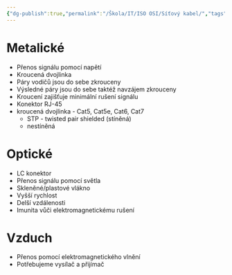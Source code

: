 ```yaml
---
{"dg-publish":true,"permalink":"/Škola/IT/ISO OSI/Síťový kabel/","tags":["Hardware"],"created":"2024-02-22T19:41:22.985+01:00","updated":"2024-05-05T13:41:01.175+02:00"}
---
```


# Metalické
- Přenos signálu pomocí napětí
- Kroucená dvojlinka
- Páry vodičů jsou do sebe zkrouceny
- Výsledné páry jsou do sebe taktéž navzájem zkrouceny
 - Kroucení zajišťuje minimální rušení signálu
 - Konektor RJ-45  
- kroucená dvojlinka - Cat5, Cat5e, Cat6, Cat7
	- STP - twisted pair shielded (stíněná) 
	- nestíněná
# Optické
- LC konektor
- Přenos signálu pomocí světla
- Skleněné/plastové vlákno
- Vyšší rychlost
- Delší vzdálenosti
- Imunita vůči elektromagnetickému rušení
# Vzduch
- Přenos pomocí elektromagnetického vlnění
- Potřebujeme vysílač a přijímač

